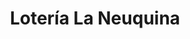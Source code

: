 ---
title: "Lotería La Neuquina"
url: /neuquen/loteria-la-neuquina-daniel-gatica/
shop: Lotterie
---